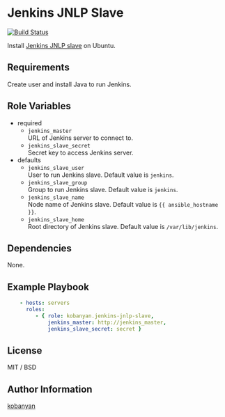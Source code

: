 Jenkins JNLP Slave
=========

[![Build Status](https://travis-ci.org/kobanyan/jenkins-jnlp-slave.svg?branch=master)](https://travis-ci.org/kobanyan/jenkins-jnlp-slave)

Install [Jenkins JNLP slave](https://wiki.jenkins-ci.org/display/JENKINS/Distributed+builds#Distributedbuilds-Launchslaveagentheadlessly) on Ubuntu.

Requirements
------------

Create user and install Java to run Jenkins.

Role Variables
--------------

- required
  - `jenkins_master`  
  URL of Jenkins server to connect to.
  - `jenkins_slave_secret`  
  Secret key to access Jenkins server.
- defaults
  - `jenkins_slave_user`  
  User to run Jenkins slave. Default value is `jenkins`.
  - `jenkins_slave_group`  
  Group to run Jenkins slave. Default value is `jenkins`.
  - `jenkins_slave_name`  
  Node name of Jenkins slave. Default value is `{{ ansible_hostname }}`.
  - `jenkins_slave_home`  
  Root directory of Jenkins slave. Default value is `/var/lib/jenkins`.

Dependencies
------------

None.

Example Playbook
----------------

```yaml
    - hosts: servers
      roles:
         - { role: kobanyan.jenkins-jnlp-slave,
             jenkins_master: http://jenkins_master,
             jenkins_slave_secret: secret }
```

License
-------

MIT / BSD

Author Information
------------------

[kobanyan](https://github.com/kobanyan)